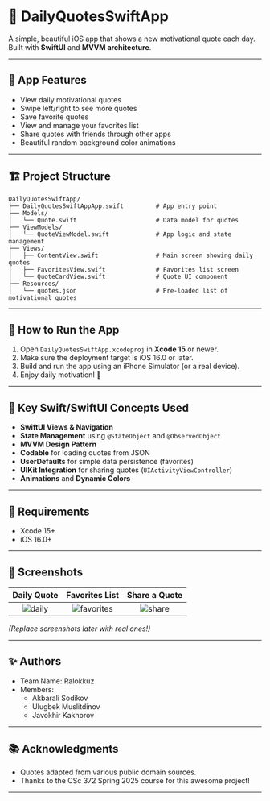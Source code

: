 
# 📖 DailyQuotesSwiftApp

A simple, beautiful iOS app that shows a new motivational quote each day.  
Built with **SwiftUI** and **MVVM architecture**.

---

## 📱 App Features
- View daily motivational quotes
- Swipe left/right to see more quotes
- Save favorite quotes
- View and manage your favorites list
- Share quotes with friends through other apps
- Beautiful random background color animations

---

## 🏗️ Project Structure
```
DailyQuotesSwiftApp/
├── DailyQuotesSwiftAppApp.swift         # App entry point
├── Models/
│   └── Quote.swift                      # Data model for quotes
├── ViewModels/
│   └── QuoteViewModel.swift             # App logic and state management
├── Views/
│   ├── ContentView.swift                # Main screen showing daily quotes
│   ├── FavoritesView.swift              # Favorites list screen
│   └── QuoteCardView.swift              # Quote UI component
├── Resources/
│   └── quotes.json                      # Pre-loaded list of motivational quotes
```

---

## 🚀 How to Run the App

1. Open `DailyQuotesSwiftApp.xcodeproj` in **Xcode 15** or newer.
2. Make sure the deployment target is iOS 16.0 or later.
3. Build and run the app using an iPhone Simulator (or a real device).
4. Enjoy daily motivation! 🌟

---

## 🔨 Key Swift/SwiftUI Concepts Used
- **SwiftUI Views & Navigation**
- **State Management** using `@StateObject` and `@ObservedObject`
- **MVVM Design Pattern**
- **Codable** for loading quotes from JSON
- **UserDefaults** for simple data persistence (favorites)
- **UIKit Integration** for sharing quotes (`UIActivityViewController`)
- **Animations** and **Dynamic Colors**

---

## 🎯 Requirements
- Xcode 15+
- iOS 16.0+

---

## 📸 Screenshots
| Daily Quote | Favorites List | Share a Quote |
|:---:|:---:|:---:|
| ![daily](https://via.placeholder.com/150) | ![favorites](https://via.placeholder.com/150) | ![share](https://via.placeholder.com/150) |

_(Replace screenshots later with real ones!)_

---

## ✨ Authors
- Team Name: Ralokkuz
- Members:
  - Akbarali Sodikov
  - Ulugbek Muslitdinov
  - Javokhir Kakhorov

---

## 📚 Acknowledgments
- Quotes adapted from various public domain sources.
- Thanks to the CSc 372 Spring 2025 course for this awesome project!

---
